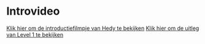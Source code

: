# Introvideo

[Klik hier om de introductiefilmpje van Hedy te bekijken](https://youtu.be/CvButplmN64 "Introductie Hedy")
[Klik hier om de uitleg van Level 1 te bekijken](https://youtu.be/LKnQvUvCRqM "Uitleg Level 1")

